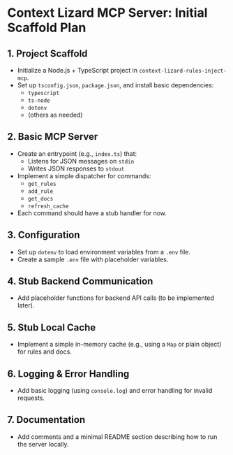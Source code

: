 # Context Lizard MCP Server: Initial Scaffold Plan

## 1. Project Scaffold
- Initialize a Node.js + TypeScript project in `context-lizard-rules-inject-mcp`.
- Set up `tsconfig.json`, `package.json`, and install basic dependencies:
  - `typescript`
  - `ts-node`
  - `dotenv`
  - (others as needed)

## 2. Basic MCP Server
- Create an entrypoint (e.g., `index.ts`) that:
  - Listens for JSON messages on `stdin`
  - Writes JSON responses to `stdout`
- Implement a simple dispatcher for commands:
  - `get_rules`
  - `add_rule`
  - `get_docs`
  - `refresh_cache`
- Each command should have a stub handler for now.

## 3. Configuration
- Set up `dotenv` to load environment variables from a `.env` file.
- Create a sample `.env` file with placeholder variables.

## 4. Stub Backend Communication
- Add placeholder functions for backend API calls (to be implemented later).

## 5. Stub Local Cache
- Implement a simple in-memory cache (e.g., using a `Map` or plain object) for rules and docs.

## 6. Logging & Error Handling
- Add basic logging (using `console.log`) and error handling for invalid requests.

## 7. Documentation
- Add comments and a minimal README section describing how to run the server locally.